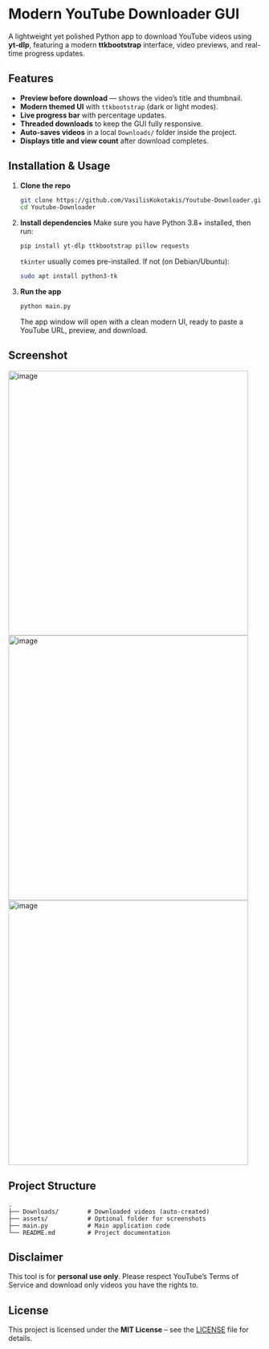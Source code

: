 
#  Modern YouTube Downloader GUI

A lightweight yet polished Python app to download YouTube videos using **yt-dlp**, featuring a modern **ttkbootstrap** interface, video previews, and real-time progress updates.


##  Features

-  **Preview before download** — shows the video’s title and thumbnail.
-  **Modern themed UI** with `ttkbootstrap` (dark or light modes).
-  **Live progress bar** with percentage updates.
-  **Threaded downloads** to keep the GUI fully responsive.
-  **Auto-saves videos** in a local `Downloads/` folder inside the project.
-  **Displays title and view count** after download completes.


##  Installation & Usage

1. **Clone the repo**
   ```bash
   git clone https://github.com/VasilisKokotakis/Youtube-Downloader.git
   cd Youtube-Downloader

2. **Install dependencies**
   Make sure you have Python 3.8+ installed, then run:

   ```bash
   pip install yt-dlp ttkbootstrap pillow requests
   ```

   `tkinter` usually comes pre-installed.
   If not (on Debian/Ubuntu):

   ```bash
   sudo apt install python3-tk
   ```

3. **Run the app**

   ```bash
   python main.py
   ```

   The app window will open with a clean modern UI, ready to paste a YouTube URL, preview, and download.

##  Screenshot

<img width="477" height="527" alt="image" src="https://github.com/user-attachments/assets/0f64e301-edd7-45ff-80c2-6a10bee890b6" />
<img width="477" height="527" alt="image" src="https://github.com/user-attachments/assets/29a4befb-0421-4242-ad88-b3015ea990fc" />
<img width="477" height="527" alt="image" src="https://github.com/user-attachments/assets/60b193ab-104b-48b8-aa9b-a40561ba8268" />



##  Project Structure

```
.
├── Downloads/        # Downloaded videos (auto-created)
├── assets/           # Optional folder for screenshots
├── main.py           # Main application code
└── README.md         # Project documentation
```

##  Disclaimer

This tool is for **personal use only**.
Please respect YouTube’s Terms of Service and download only videos you have the rights to.

## License

This project is licensed under the **MIT License** – see the [LICENSE](LICENSE) file for details.
